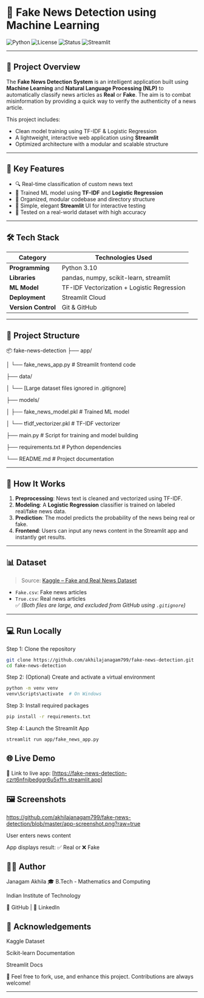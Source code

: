 # 📰 Fake News Detection using Machine Learning

![Python](https://img.shields.io/badge/Python-3.10-blue?logo=python)
![License](https://img.shields.io/badge/License-MIT-green)
![Status](https://img.shields.io/badge/Status-Production%20Ready-brightgreen)
![Streamlit](https://img.shields.io/badge/Deployed%20With-Streamlit-orange?logo=streamlit)

---

## 📌 Project Overview

The **Fake News Detection System** is an intelligent application built using **Machine Learning** and **Natural Language Processing (NLP)** to automatically classify news articles as **Real** or **Fake**. The aim is to combat misinformation by providing a quick way to verify the authenticity of a news article.

This project includes:
- Clean model training using TF-IDF & Logistic Regression
- A lightweight, interactive web application using **Streamlit**
- Optimized architecture with a modular and scalable structure

---

## 🎯 Key Features

- 🔍 Real-time classification of custom news text
- 🧠 Trained ML model using **TF-IDF** and **Logistic Regression**
- 🧾 Organized, modular codebase and directory structure
- 🚀 Simple, elegant **Streamlit** UI for interactive testing
- 🧪 Tested on a real-world dataset with high accuracy

---

## 🛠️ Tech Stack

| Category        | Technologies Used                        |
|-----------------|------------------------------------------|
| **Programming** | Python 3.10                              |
| **Libraries**   | pandas, numpy, scikit-learn, streamlit   |
| **ML Model**    | TF-IDF Vectorization + Logistic Regression |
| **Deployment**  | Streamlit Cloud                          |
| **Version Control** | Git & GitHub                         |

---

## 🧾 Project Structure

📦 fake-news-detection
├── app/


│ └── fake_news_app.py # Streamlit frontend code

├── data/

│ └── [Large dataset files ignored in .gitignore]

├── models/

│ ├── fake_news_model.pkl # Trained ML model

│ └── tfidf_vectorizer.pkl # TF-IDF vectorizer

├── main.py # Script for training and model building

├── requirements.txt # Python dependencies

└── README.md # Project documentation


---

## 🧠 How It Works

1. **Preprocessing**: News text is cleaned and vectorized using TF-IDF.
2. **Modeling**: A **Logistic Regression** classifier is trained on labeled real/fake news data.
3. **Prediction**: The model predicts the probability of the news being real or fake.
4. **Frontend**: Users can input any news content in the Streamlit app and instantly get results.

---

## 📊 Dataset

> Source: [Kaggle – Fake and Real News Dataset](https://www.kaggle.com/datasets/clmentbisaillon/fake-and-real-news-dataset)

- `Fake.csv`: Fake news articles
- `True.csv`: Real news articles  
✅ *(Both files are large, and excluded from GitHub using `.gitignore`)*

---

## 💻 Run Locally


Step 1: Clone the repository
```bash
git clone https://github.com/akhilajanagam799/fake-news-detection.git
cd fake-news-detection
```

Step 2: (Optional) Create and activate a virtual environment
```bash
python -m venv venv
venv\Scripts\activate  # On Windows
```

Step 3: Install required packages
```bash
pip install -r requirements.txt
```

 Step 4: Launch the Streamlit App
 ```bash
streamlit run app/fake_news_app.py
```

 ## 🌐 Live Demo
🔗 Link to live app: [https://fake-news-detection-czrt6nfnjbedggr6u5xffn.streamlit.app]

 ## 🖼️ Screenshots
 
https://github.com/akhilajanagam799/fake-news-detection/blob/master/app-screenshot.png?raw=true

User enters news content

App displays result: ✅ Real or ❌ Fake

##  👩‍💻 Author
Janagam Akhila
🎓 B.Tech - Mathematics and Computing

Indian Institute of Technology

🔗 GitHub | 💼 LinkedIn

 ## 🙌 Acknowledgements
 
Kaggle Dataset

Scikit-learn Documentation

Streamlit Docs

 💬 Feel free to fork, use, and enhance this project. Contributions are always welcome!

 
---




